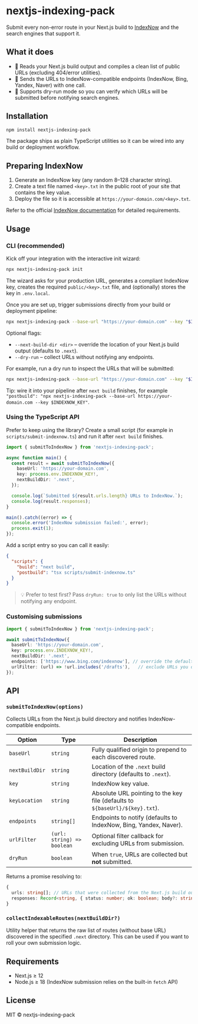 # nextjs-indexing-pack

Submit every non-error route in your Next.js build to [IndexNow](https://www.indexnow.org/) and the search engines that support it.

## What it does

- 📄 Reads your Next.js build output and compiles a clean list of public URLs (excluding 404/error utilities).
- 🚀 Sends the URLs to IndexNow-compatible endpoints (IndexNow, Bing, Yandex, Naver) with one call.
- 🧪 Supports dry-run mode so you can verify which URLs will be submitted before notifying search engines.

## Installation

```bash
npm install nextjs-indexing-pack
```

The package ships as plain TypeScript utilities so it can be wired into any build or deployment workflow.

## Preparing IndexNow

1. Generate an IndexNow key (any random 8–128 character string).
2. Create a text file named `<key>.txt` in the public root of your site that contains the key value.
3. Deploy the file so it is accessible at `https://your-domain.com/<key>.txt`.

Refer to the official [IndexNow documentation](https://www.indexnow.org/documentation) for detailed requirements.

## Usage

### CLI (recommended)

Kick off your integration with the interactive init wizard:

```bash
npx nextjs-indexing-pack init
```

The wizard asks for your production URL, generates a compliant IndexNow key, creates the required `public/<key>.txt` file, and (optionally) stores the key in `.env.local`.

Once you are set up, trigger submissions directly from your build or deployment pipeline:

```bash
npx nextjs-indexing-pack --base-url "https://your-domain.com" --key "$INDEXNOW_KEY"
```

Optional flags:

- `--next-build-dir <dir>` – override the location of your Next.js build output (defaults to `.next`).
- `--dry-run` – collect URLs without notifying any endpoints.

For example, run a dry run to inspect the URLs that will be submitted:

```bash
npx nextjs-indexing-pack --base-url "https://your-domain.com" --key "$INDEXNOW_KEY" --dry-run
```

Tip: wire it into your pipeline after `next build` finishes, for example `"postbuild": "npx nextjs-indexing-pack --base-url https://your-domain.com --key $INDEXNOW_KEY"`.

### Using the TypeScript API

Prefer to keep using the library? Create a small script (for example in `scripts/submit-indexnow.ts`) and run it after `next build` finishes.

```ts
import { submitToIndexNow } from 'nextjs-indexing-pack';

async function main() {
  const result = await submitToIndexNow({
    baseUrl: 'https://your-domain.com',
    key: process.env.INDEXNOW_KEY!,
    nextBuildDir: '.next',
  });

  console.log(`Submitted ${result.urls.length} URLs to IndexNow.`);
  console.log(result.responses);
}

main().catch((error) => {
  console.error('IndexNow submission failed:', error);
  process.exit(1);
});
```

Add a script entry so you can call it easily:

```json
{
  "scripts": {
    "build": "next build",
    "postbuild": "tsx scripts/submit-indexnow.ts"
  }
}
```

> 💡 Prefer to test first? Pass `dryRun: true` to only list the URLs without notifying any endpoint.

### Customising submissions

```ts
import { submitToIndexNow } from 'nextjs-indexing-pack';

await submitToIndexNow({
  baseUrl: 'https://your-domain.com',
  key: process.env.INDEXNOW_KEY!,
  nextBuildDir: '.next',
  endpoints: ['https://www.bing.com/indexnow'], // override the default list
  urlFilter: (url) => !url.includes('/drafts'),   // exclude URLs you do not want to submit
});
```

## API

### `submitToIndexNow(options)`

Collects URLs from the Next.js build directory and notifies IndexNow-compatible endpoints.

| Option | Type | Description |
| --- | --- | --- |
| `baseUrl` | `string` | Fully qualified origin to prepend to each discovered route. |
| `nextBuildDir` | `string` | Location of the `.next` build directory (defaults to `.next`). |
| `key` | `string` | IndexNow key value. |
| `keyLocation` | `string` | Absolute URL pointing to the key file (defaults to `${baseUrl}/${key}.txt`). |
| `endpoints` | `string[]` | Endpoints to notify (defaults to IndexNow, Bing, Yandex, Naver). |
| `urlFilter` | `(url: string) => boolean` | Optional filter callback for excluding URLs from submission. |
| `dryRun` | `boolean` | When `true`, URLs are collected but **not** submitted. |

Returns a promise resolving to:

```ts
{
  urls: string[]; // URLs that were collected from the Next.js build output
  responses: Record<string, { status: number; ok: boolean; body?: string }>;
}
```

### `collectIndexableRoutes(nextBuildDir?)`

Utility helper that returns the raw list of routes (without base URL) discovered in the specified `.next` directory. This can be used if you want to roll your own submission logic.

## Requirements

- Next.js ≥ 12
- Node.js ≥ 18 (IndexNow submission relies on the built-in `fetch` API)

## License

MIT © nextjs-indexing-pack
